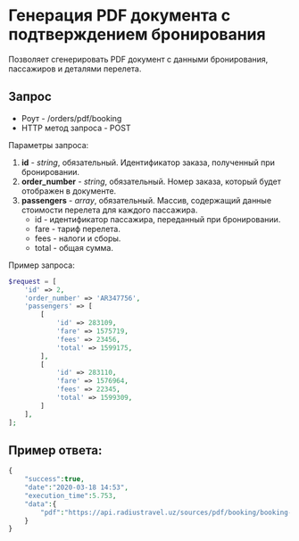 Генерация PDF документа с подтверждением бронирования
=====================================================

Позволяет сгенерировать PDF документ c данными бронирования, пассажиров и деталями перелета.

Запрос
------

* Роут - /orders/pdf/booking
* HTTP метод запроса - POST

Параметры запроса:

1. **id** - *string*, обязательный. Идентификатор заказа, полученный при бронировании.
2. **order_number** - *string*, обязательный. Номер заказа, который будет отображен в документе.
3. **passengers** - *array*, обязательный. Массив, содержащий данные стоимости перелета для каждого пассажира.
    * id - идентификатор пассажира, переданный при бронировании.
    * fare - тариф перелета.
    * fees - налоги и сборы.
    * total - общая сумма.

Пример запроса:

```php
$request = [
    'id' => 2,
    'order_number' => 'AR347756',
    'passengers' => [
        [
            'id' => 283109,
            'fare' => 1575719,
            'fees' => 23456,
            'total' => 1599175,
        ],
        [
            'id' => 283110,
            'fare' => 1576964,
            'fees' => 22345,
            'total' => 1599309,
        ]
    ],
];
```

Пример ответа:
--------------

```php
{
    "success":true,
    "date":"2020-03-18 14:53",
    "execution_time":5.753,
    "data":{
        "pdf":"https://api.radiustravel.uz/sources/pdf/booking/booking-21803208d6d1d.pdf" // ссылка на сгенерированный документ
    }
}
```